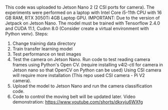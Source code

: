 This code was uploaded to Jetson Nano 2 (2 CSI ports for camera).
The experiments were performed on a laptop with Intel Core i5-11th CPU with 16 GB RAM, RTX 3050Ti 4GB Laptop GPU.
IMPORTANT: Due to the version of Jetpack on Jetson Nano. The model must be trained with Tensorflow 2.4.0 and CUDA 11.1, Cudnn 8.0 (Consider create a virtual environment with Python venv).
Steps:
1. Change training data directory
2. Train transfer learning model
3. Test performance on test images
4. Test the camera on Jetson Nano. Run code to test reading camera frames using Python's Open CV.
   (require installing v4l2-ctl for camera in Jetson nano so that OpenCV on Python can be used)
   Using CSI camera will require more installation (This repo used CSI camera - Pi V2 camera).
5. Upload the model to Jetson Nano and run the camera classification code.
6. Code to control the moving belt  will be updated later.
Video demonstration:
https://www.youtube.com/shorts/dkxyju6WXfg
